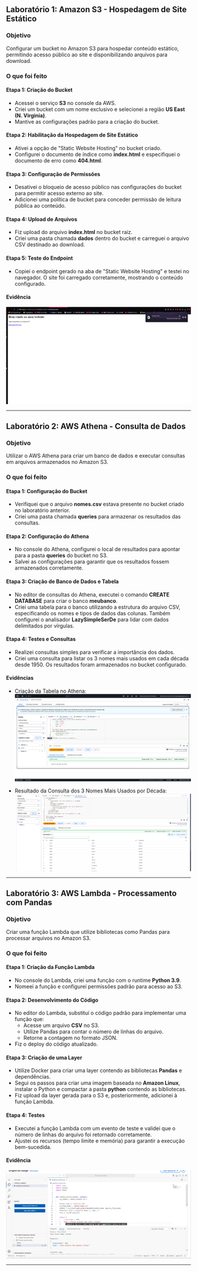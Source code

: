 ## Laboratório 1: Amazon S3 - Hospedagem de Site Estático

### Objetivo
Configurar um bucket no Amazon S3 para hospedar conteúdo estático, permitindo acesso público ao site e disponibilizando arquivos para download.

### O que foi feito

#### Etapa 1: Criação do Bucket
- Acessei o serviço **S3** no console da AWS.
- Criei um bucket com um nome exclusivo e selecionei a região **US East (N. Virginia)**.
- Mantive as configurações padrão para a criação do bucket.

#### Etapa 2: Habilitação da Hospedagem de Site Estático
- Ativei a opção de "Static Website Hosting" no bucket criado.
- Configurei o documento de índice como **index.html** e especifiquei o documento de erro como **404.html**.

#### Etapa 3: Configuração de Permissões
- Desativei o bloqueio de acesso público nas configurações do bucket para permitir acesso externo ao site.
- Adicionei uma política de bucket para conceder permissão de leitura pública ao conteúdo.

#### Etapa 4: Upload de Arquivos
- Fiz upload do arquivo **index.html** no bucket raiz.
- Criei uma pasta chamada **dados** dentro do bucket e carreguei o arquivo CSV destinado ao download.

#### Etapa 5: Teste do Endpoint
- Copiei o endpoint gerado na aba de "Static Website Hosting" e testei no navegador. O site foi carregado corretamente, mostrando o conteúdo configurado.

#### Evidência
![S3](../Exercicios/LAB-AWS-S3/evidencia-do-exercicio.png)

---

## Laboratório 2: AWS Athena - Consulta de Dados

### Objetivo
Utilizar o AWS Athena para criar um banco de dados e executar consultas em arquivos armazenados no Amazon S3.

### O que foi feito

#### Etapa 1: Configuração do Bucket
- Verifiquei que o arquivo **nomes.csv** estava presente no bucket criado no laboratório anterior.
- Criei uma pasta chamada **queries** para armazenar os resultados das consultas.

#### Etapa 2: Configuração do Athena
- No console do Athena, configurei o local de resultados para apontar para a pasta **queries** do bucket no S3.
- Salvei as configurações para garantir que os resultados fossem armazenados corretamente.

#### Etapa 3: Criação de Banco de Dados e Tabela
- No editor de consultas do Athena, executei o comando **CREATE DATABASE** para criar o banco **meubanco**.
- Criei uma tabela para o banco utilizando a estrutura do arquivo CSV, especificando os nomes e tipos de dados das colunas. Também configurei o analisador **LazySimpleSerDe** para lidar com dados delimitados por vírgulas.

#### Etapa 4: Testes e Consultas
- Realizei consultas simples para verificar a importância dos dados.
- Criei uma consulta para listar os 3 nomes mais usados em cada década desde 1950. Os resultados foram armazenados no bucket configurado.

#### Evidências
- Criação da Tabela no Athena:  
  ![Athena1](../Exercicios/LAB-AWS-Athena/evidencia-criando-tabela-athena.png)

- Resultado da Consulta dos 3 Nomes Mais Usados por Década:  
  ![Athena2](../Exercicios/LAB-AWS-Athena/3-nomes-mais-usados-cada-decada.png)
---

## Laboratório 3: AWS Lambda - Processamento com Pandas

### Objetivo
Criar uma função Lambda que utilize bibliotecas como Pandas para processar arquivos no Amazon S3.

### O que foi feito

#### Etapa 1: Criação da Função Lambda
- No console do Lambda, criei uma função com o runtime **Python 3.9**.
- Nomeei a função e configurei permissões padrão para acesso ao S3.

#### Etapa 2: Desenvolvimento do Código
- No editor do Lambda, substituí o código padrão para implementar uma função que:
  - Acesse um arquivo **CSV** no S3.
  - Utilize Pandas para contar o número de linhas do arquivo.
  - Retorne a contagem no formato JSON.
- Fiz o deploy do código atualizado.

#### Etapa 3: Criação de uma Layer
- Utilize Docker para criar uma layer contendo as bibliotecas **Pandas** e dependências.
- Segui os passos para criar uma imagem baseada no **Amazon Linux**, instalar o Python e compactar a pasta **python** contendo as bibliotecas.
- Fiz upload da layer gerada para o S3 e, posteriormente, adicionei à função Lambda.

#### Etapa 4: Testes
- Executei a função Lambda com um evento de teste e validei que o número de linhas do arquivo foi retornado corretamente.
- Ajustei os recursos (tempo limite e memória) para garantir a execução bem-sucedida.

#### Evidência
  ![Lambda](../Exercicios/LAB-AWS-Lambda/evidencia-do-exercicio.png)

---
